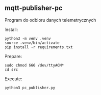 ## mqtt-publisher-pc

 Program do odbioru danych telemetrycznych 
 
Install:
```shell
python3 -m venv .venv
source .venv/bin/activate
pip install -r requirements.txt
```

Prepare:
```shell
sudo chmod 666 /dev/ttyACM*
cd src
```

Execute:
```shell
python3 pc_publisher.py
```
